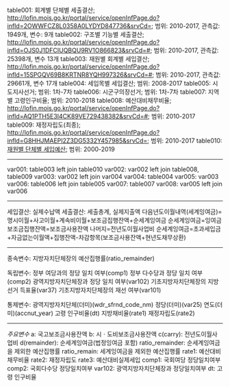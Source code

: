 table001: 회계별 단체별 세출결산; http://lofin.mois.go.kr/portal/service/openInfPage.do?infId=2OWWFCZ8L0358A0LYDYD847736&srvCd=; 범위: 2010-2017, 관측값: 1949개, 변수: 9개
table002: 구조별 기능별 세출결산; http://lofin.mois.go.kr/portal/service/openInfPage.do?infId=OJS0J1DFCIUQBQU9RV1O866823&srvCd=#; 범위: 2010-2017, 관측값: 25398개, 변수 13개
table003: 재원별 회계별 세입결산; http://lofin.mois.go.kr/portal/service/openInfPage.do?infId=15SPGQV69B8KRTNR8YQH997326&srvCd=#; 범위: 2010-2017, 관측값: 29661개, 변수 17개
table004: 세입목별 세입결산; 범위: 2008-2017
table005: 시도지사선거; 범위: 1차-7차
table006: 시군구의장선거; 범위: 1차-7차
table007: 지역별 고령인구비율; 범위: 2010-2018
table008: 예산대비채무비율; http://lofin.mois.go.kr/portal/service/openInfPage.do?infId=AQ1PTH5E3I4CK89VE729438382&srvCd=#; 범위: 2010-2017
table009: 재정자립도(최종); http://lofin.mois.go.kr/portal/service/openInfPage.do?infId=G8HHJMAEPI2Z3DG5332Y457985&srvCd=; 범위: 2010-2017
table010: [재원별 단체별 세입예산](http://lofin.mois.go.kr/portal/service/openInfPage.do?infId=9A1MVRX3D2YAPYTM6KZQ984473&srvCd=#); 범위: 2000-2019

---

var001: table003 left join table010
var002: var002 left join table008, table009
var003: var002 left join var004
var004: table004
var005: var003
var006: table006 left join table005
var007: table007
var008: var005 left join var006


---

세입결산: 실제수납액
세출결산: 세출총계, 실제지출액
다음년도이월내역(세계잉여금)=명시이월+사고이월+계속비이월+보조금집행잔액+순세계잉여금
  순세계잉여금=잉여금
  보조금집행잔액=보조금사용잔액
  나머지=전년도이월사업비
순세계잉여금=초과세입금+자금없는이월액+집행잔액-차감항목(보조금사용잔액+현년도채무상환)

---

종속변수: 지방자치단체장의 예산집행률(ratio_remainder)

독립변수: 정부 여당과의 정당 일치 여부(comp1)
  정부 다수당과 정당 일치 여부(comp2)
  광역지방자치단체장과 정당 일치 여부(var102)
  기초지방자치단체장의 지방선거 득표율(var37)
  기초지방자치단체장의 재선 여부(var101)

통제변수: 광역지방자치단체(더미)(wdr_sfrnd_code_nm)
  정당(더미)(var25)
  연도(더미)(accnut_year)
  고령 인구비율(dt)
  지방채비율(rate1)
  재정자립도(rate2)

---

*주요변수*
a: 국고보조금사용잔액
b: 시ㆍ도비보조금사용잔액
c(carry): 전년도이월사업비
d(remainder): 순세계잉여금(법정잉여금 포함)
ratio_remainder: 순세계잉여금을 제외한 예산집행률
ratio_remain: 세계잉여금을 제외한 예산집행률
rate1: 예산대비채무비율
rate2: 재정자립도
rate3: 예산대비실제세입
comp1: 국회여당 정당일치여부
comp2: 국회다수당 정당일치여부
var102: 광역지방자치단체장과 정당일치여부
dt: 고령 인구비율
